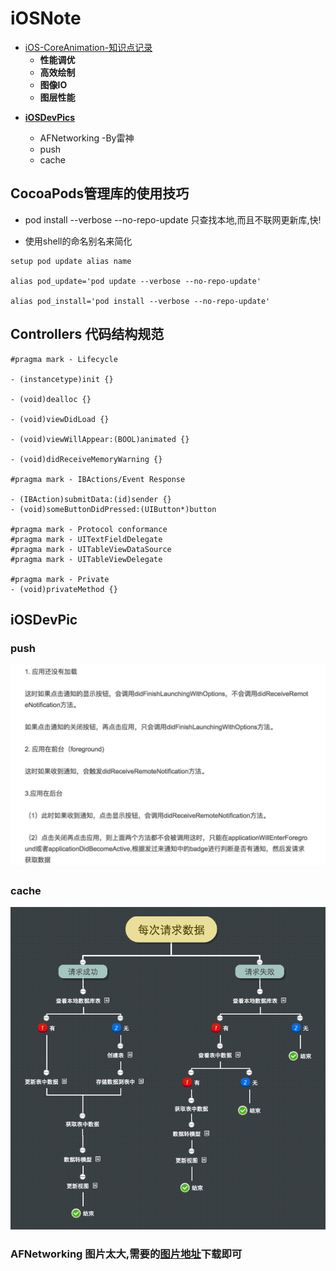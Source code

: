 # iOSNote

- [iOS-CoreAnimation-知识点记录](./iOS-coreAnimation.md)
	 - **性能调优**
	 - **高效绘制**
	 - **图像IO**
	 - **图层性能**


*   **[iOSDevPics](#iOSDevPic)**

	- AFNetworking   -By雷神
	- push
	- cache


## **CocoaPods**管理库的使用技巧

- pod install --verbose --no-repo-update  只查找本地,而且不联网更新库,快!

- 使用shell的命名别名来简化

```
setup pod update alias name

alias pod_update='pod update --verbose --no-repo-update'

alias pod_install='pod install --verbose --no-repo-update'

```

## Controllers 代码结构规范
```
#pragma mark - Lifecycle

- (instancetype)init {}

- (void)dealloc {}

- (void)viewDidLoad {}

- (void)viewWillAppear:(BOOL)animated {}

- (void)didReceiveMemoryWarning {}

#pragma mark - IBActions/Event Response

- (IBAction)submitData:(id)sender {}
- (void)someButtonDidPressed:(UIButton*)button

#pragma mark - Protocol conformance
#pragma mark - UITextFieldDelegate
#pragma mark - UITableViewDataSource
#pragma mark - UITableViewDelegate

#pragma mark - Private
- (void)privateMethod {}

```


## <a name="iOSDevPic"></a> iOSDevPic

### **push**
![](./images/Push.png)

### **cache**
![](./images/cache.png)

### **AFNetworking** 图片太大,需要的[图片地址](https://coding.net/u/LFL/p/BlogPics/git/)下载即可
